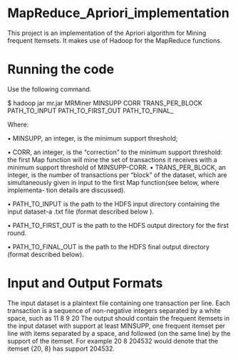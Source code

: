 # MapReduce_Apriori_implementation
This project is an implementation of the Apriori algorithm for Mining frequent Itemsets. It makes use of Hadoop for the MapReduce functions.
# Running the code
Use the following command.

$ hadoop jar mr.jar MRMiner MINSUPP CORR TRANS_PER_BLOCK PATH_TO_INPUT
PATH_TO_FIRST_OUT PATH_TO_FINAL_

Where:

• MINSUPP, an integer, is the minimum support threshold;

• CORR, an integer, is the “correction” to the minimum support threshold: 
the  first Map function will mine the set of transactions it receives with a minimum support threshold of MINSUPP-CORR.
• TRANS_PER_BLOCK, an integer, is the number of transactions per “block” of the dataset, which are simultaneously given 
in input to the  first Map function(see below, where implementa- tion details are discussed).

• PATH_TO_INPUT is the path to the HDFS input directory containing the input dataset-a .txt file (format described below ).

• PATH_TO_FIRST_OUT is the path to the HDFS output directory for the  first round.

• PATH_TO_FINAL_OUT is the path to the HDFS  final output directory (format described below).

# Input and Output Formats  
The input dataset is a plaintext  file containing one transaction per line. Each transaction is a sequence of non-negative integers separated by a white space, such as
11 8 9 20
The output should contain the frequent itemsets in the input dataset with support at least MINSUPP, one frequent itemset per line with items separated by a space, and followed (on the same line) by the support of the itemset. For example
20 8 204532
would denote that the itemset {20, 8} has support 204532.
